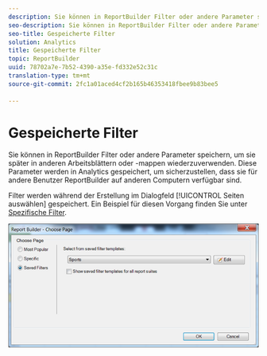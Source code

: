 ```yaml
---
description: Sie können in ReportBuilder Filter oder andere Parameter speichern, um sie später in anderen Arbeitsblättern oder -mappen wiederzuverwenden. Diese Parameter werden in Analytics gespeichert, um sicherzustellen, dass sie für andere Benutzer ReportBuilder auf anderen Computern verfügbar sind.
seo-description: Sie können in ReportBuilder Filter oder andere Parameter speichern, um sie später in anderen Arbeitsblättern oder -mappen wiederzuverwenden. Diese Parameter werden in Analytics gespeichert, um sicherzustellen, dass sie für andere Benutzer ReportBuilder auf anderen Computern verfügbar sind.
seo-title: Gespeicherte Filter
solution: Analytics
title: Gespeicherte Filter
topic: ReportBuilder
uuid: 78702a7e-7b52-4390-a35e-fd332e52c31c
translation-type: tm+mt
source-git-commit: 2fc1a01aced4cf2b165b46353418fbee9b83bee5

---
```



# Gespeicherte Filter

Sie können in ReportBuilder Filter oder andere Parameter speichern, um sie später in anderen Arbeitsblättern oder -mappen wiederzuverwenden. Diese Parameter werden in Analytics gespeichert, um sicherzustellen, dass sie für andere Benutzer ReportBuilder auf anderen Computern verfügbar sind.

Filter werden während der Erstellung im Dialogfeld [!UICONTROL Seiten auswählen] gespeichert. Ein Beispiel für diesen Vorgang finden Sie unter [Spezifische Filter](/help/analyze/report-builder/layout/c-filter-dimensions/t-specific-filters.md).

![](assets/choose_page_saved.png)

